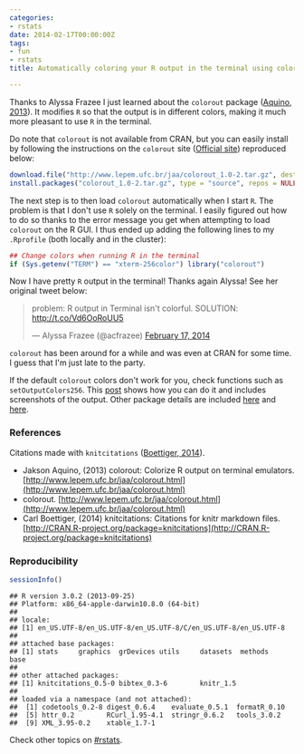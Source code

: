```yaml
---
categories:
- rstats
date: 2014-02-17T00:00:00Z
tags:
- fun
- rstats
title: Automatically coloring your R output in the terminal using colorout

---
```












Thanks to Alyssa Frazee I just learned about the `colorout` package (<span class="showtooltip" title="Aquino J (2013). colorout: Colorize R output on terminal emulators. R package version 1.0-2."><a href="http://www.lepem.ufc.br/jaa/colorout.html">Aquino, 2013</a></span>). It modifies `R` so that the output is in different colors, making it much more pleasant to use `R` in the terminal.

Do note that `colorout` is not available from CRAN, but you can easily install by following the instructions on the `colorout` site (<span class="showtooltip" title="(2014). 'colorout.' ."><a href="http://www.lepem.ufc.br/jaa/colorout.html">Official site</a></span>) reproduced below:


```r
download.file("http://www.lepem.ufc.br/jaa/colorout_1.0-2.tar.gz", destfile = "colorout_1.0-2.tar.gz")
install.packages("colorout_1.0-2.tar.gz", type = "source", repos = NULL)
```


The next step is to then load `colorout` automatically when I start `R`. The problem is that I don't use `R` solely on the terminal. I easily figured out how to do so thanks to the error message you get when attempting to load `colorout` on the R GUI. I thus ended up adding the following lines to my `.Rprofile` (both locally and in the cluster):


```r
## Change colors when running R in the terminal
if (Sys.getenv("TERM") == "xterm-256color") library("colorout")
```


Now I have pretty `R` output in the terminal! Thanks again Alyssa! See her original tweet below:


<blockquote class="twitter-tweet" lang="en"><p>problem: R output in Terminal isn&#39;t colorful. SOLUTION: <a href="http://t.co/Vd6OoRoUU5">http://t.co/Vd6OoRoUU5</a></p>&mdash; Alyssa Frazee (@acfrazee) <a href="https://twitter.com/acfrazee/statuses/435517664975269888">February 17, 2014</a></blockquote>
<script async src="//platform.twitter.com/widgets.js" charset="utf-8"></script>


`colorout` has been around for a while and was even at CRAN for some time. I guess that I'm just late to the party. 

If the default `colorout` colors don't work for you, check functions such as `setOutputColors256`. This [post](http://musicallyut.blogspot.com/2012/07/colors-in-r-console.html) shows how you can do it and includes screenshots of the output. Other package details are included [here](http://www.inside-r.org/packages/cran/colorout) and [here](http://thr3ads.net/r-help/2011/11/1629717-New-package-colorout-to-colorize-R-output-on-terminal-emulators).


### References

Citations made with `knitcitations` (<span class="showtooltip" title="Boettiger C (2014). knitcitations: Citations for knitr markdown files. R package version 0.5-0."><a href="http://CRAN.R-project.org/package=knitcitations">Boettiger, 2014</a></span>).



- Jakson Aquino,   (2013) colorout: Colorize R output on terminal emulators.  [http://www.lepem.ufc.br/jaa/colorout.html](http://www.lepem.ufc.br/jaa/colorout.html)
-  colorout.  [http://www.lepem.ufc.br/jaa/colorout.html](http://www.lepem.ufc.br/jaa/colorout.html)
- Carl Boettiger,   (2014) knitcitations: Citations for knitr markdown files.  [http://CRAN.R-project.org/package=knitcitations](http://CRAN.R-project.org/package=knitcitations)


### Reproducibility


```r
sessionInfo()
```



```
## R version 3.0.2 (2013-09-25)
## Platform: x86_64-apple-darwin10.8.0 (64-bit)
## 
## locale:
## [1] en_US.UTF-8/en_US.UTF-8/en_US.UTF-8/C/en_US.UTF-8/en_US.UTF-8
## 
## attached base packages:
## [1] stats     graphics  grDevices utils     datasets  methods   base     
## 
## other attached packages:
## [1] knitcitations_0.5-0 bibtex_0.3-6        knitr_1.5          
## 
## loaded via a namespace (and not attached):
##  [1] codetools_0.2-8 digest_0.6.4    evaluate_0.5.1  formatR_0.10   
##  [5] httr_0.2        RCurl_1.95-4.1  stringr_0.6.2   tools_3.0.2    
##  [9] XML_3.95-0.2    xtable_1.7-1
```


Check other topics on [#rstats](https://twitter.com/search?q=%23rstats).
